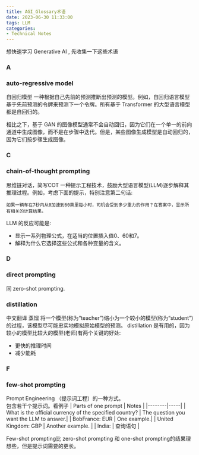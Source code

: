 ```yaml
---
title: AGI_Glossary术语
date: 2023-06-30 11:33:00
tags: LLM
categories:
- Technical Notes
---
```

想快速学习 Generative AI , 先收集一下这些术语

### A
### auto-regressive model
自回归模型
一种根据自己先前的预测推断出预测的模型。例如，自回归语言模型基于先前预测的令牌来预测下一个令牌。所有基于 Transformer 的大型语言模型都是自回归的。

相比之下，基于 GAN 的图像模型通常不会自动回归，因为它们在一个单一的前向通道中生成图像，而不是在步骤中迭代。但是，某些图像生成模型是自动回归的，因为它们按步骤生成图像。


### C
### chain-of-thought prompting
思维链对话，简写COT
一种提示工程技术，鼓励大型语言模型(LLM)逐步解释其推理过程。例如，考虑下面的提示，特别注意第二句话:  

``` 
如果一辆车在7秒内从0加速到60英里每小时，司机会受到多少重力的作用？在答案中，显示所有相关的计算结果。
```

LLM 的反应可能是: 
- 显示一系列物理公式，在适当的位置插入值0、60和7。
- 解释为什么它选择这些公式和各种变量的含义。



### D
### direct prompting 
同 zero-shot prompting.

### distillation
中文翻译 蒸馏
将一个模型(称为“teacher”)缩小为一个较小的模型(称为“student”)的过程，该模型尽可能忠实地模拟原始模型的预测。
distillation 是有用的，因为较小的模型比较大的模型(老师)有两个关键的好处:
- 更快的推理时间
- 减少能耗

### F
### few-shot prompting
Prompt Engineering （提示词工程）的一种方式。  
包含若干个提示词。看例子
| Parts of one prompt   | Notes |
|--------|-----|
| What is the official currency of the specified country?  | The question you want the LLM to answer.| 
| BobFrance: EUR	    | One example.| 
| United Kingdom: GBP  | Another example.  | 
| India:  | 查询语句  | 

Few-shot prompting比 zero-shot prompting 和 one-shot prompting的结果理想些，但是提示词需要的更长。
